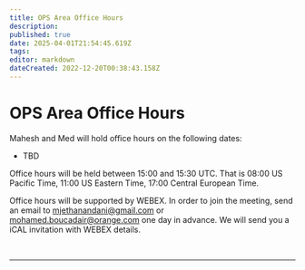 ```yaml
---
title: OPS Area Office Hours
description: 
published: true
date: 2025-04-01T21:54:45.619Z
tags: 
editor: markdown
dateCreated: 2022-12-20T00:38:43.158Z
---
```


# OPS Area Office Hours

Mahesh and Med will hold office hours on the following dates:

 -   TBD 

Office hours will be held between 15:00 and 15:30 UTC. That is 08:00 US Pacific Time, 11:00 US Eastern Time, 17:00 Central European Time.

Office hours will be supported by WEBEX. In order to join the meeting, send an email to mjethanandani@gmail.com or mohamed.boucadair@orange.com one day in advance. We will send you a iCAL invitation with WEBEX details.

&nbsp;
&nbsp;
&nbsp;

---